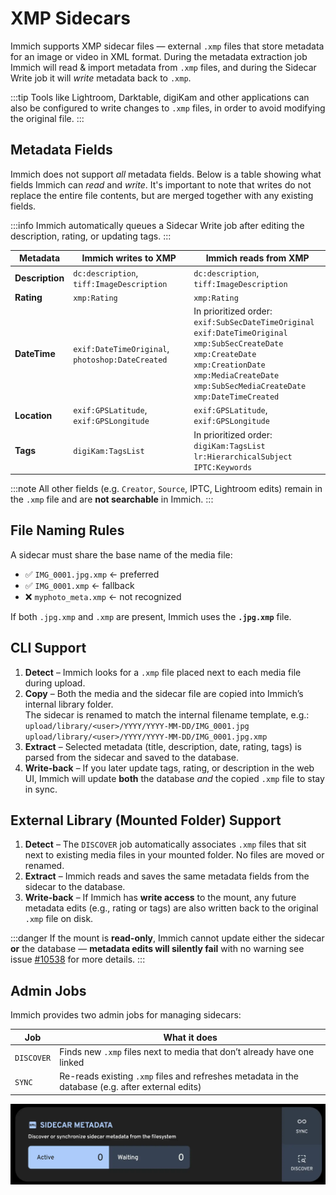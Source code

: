 # XMP Sidecars

Immich supports XMP sidecar files — external `.xmp` files that store metadata for an image or video in XML format. During the metadata extraction job Immich will read & import metadata from `.xmp` files, and during the Sidecar Write job it will _write_ metadata back to `.xmp`.

:::tip
Tools like Lightroom, Darktable, digiKam and other applications can also be configured to write changes to `.xmp` files, in order to avoid modifying the original file.
:::

## Metadata Fields

Immich does not support _all_ metadata fields. Below is a table showing what fields Immich can _read_ and _write_. It's important to note that writes do not replace the entire file contents, but are merged together with any existing fields.

:::info
Immich automatically queues a Sidecar Write job after editing the description, rating, or updating tags.
:::

| Metadata        | Immich writes to XMP                             | Immich reads from XMP                                                                                                                                                                                                                          |
| --------------- | ------------------------------------------------ | ---------------------------------------------------------------------------------------------------------------------------------------------------------------------------------------------------------------------------------------------- |
| **Description** | `dc:description`, `tiff:ImageDescription`        | `dc:description`, `tiff:ImageDescription`                                                                                                                                                                                                      |
| **Rating**      | `xmp:Rating`                                     | `xmp:Rating`                                                                                                                                                                                                                                   |
| **DateTime**    | `exif:DateTimeOriginal`, `photoshop:DateCreated` | In prioritized order:<br/>`exif:SubSecDateTimeOriginal`<br/>`exif:DateTimeOriginal`<br/>`xmp:SubSecCreateDate`<br/>`xmp:CreateDate`<br/>`xmp:CreationDate`<br/>`xmp:MediaCreateDate`<br/>`xmp:SubSecMediaCreateDate`<br/>`xmp:DateTimeCreated` |
| **Location**    | `exif:GPSLatitude`, `exif:GPSLongitude`          | `exif:GPSLatitude`, `exif:GPSLongitude`                                                                                                                                                                                                        |
| **Tags**        | `digiKam:TagsList`                               | In prioritized order: <br/>`digiKam:TagsList`<br/>`lr:HierarchicalSubject`<br/>`IPTC:Keywords`                                                                                                                                                 |

:::note
All other fields (e.g. `Creator`, `Source`, IPTC, Lightroom edits) remain in the `.xmp` file and are **not searchable** in Immich.
:::

## File Naming Rules

A sidecar must share the base name of the media file:

- ✅ `IMG_0001.jpg.xmp` ← preferred
- ✅ `IMG_0001.xmp` ← fallback
- ❌ `myphoto_meta.xmp` ← not recognized

If both `.jpg.xmp` and `.xmp` are present, Immich uses the **`.jpg.xmp`** file.

## CLI Support

1. **Detect** – Immich looks for a `.xmp` file placed next to each media file during upload.
2. **Copy** – Both the media and the sidecar file are copied into Immich’s internal library folder.  
   The sidecar is renamed to match the internal filename template, e.g.:  
   `upload/library/<user>/YYYY/YYYY-MM-DD/IMG_0001.jpg`  
   `upload/library/<user>/YYYY/YYYY-MM-DD/IMG_0001.jpg.xmp`
3. **Extract** – Selected metadata (title, description, date, rating, tags) is parsed from the sidecar and saved to the database.
4. **Write-back** – If you later update tags, rating, or description in the web UI, Immich will update **both** the database _and_ the copied `.xmp` file to stay in sync.

## External Library (Mounted Folder) Support

1. **Detect** – The `DISCOVER` job automatically associates `.xmp` files that sit next to existing media files in your mounted folder. No files are moved or renamed.
2. **Extract** – Immich reads and saves the same metadata fields from the sidecar to the database.
3. **Write-back** – If Immich has **write access** to the mount, any future metadata edits (e.g., rating or tags) are also written back to the original `.xmp` file on disk.

:::danger
If the mount is **read-only**, Immich cannot update either the sidecar **or** the database — **metadata edits will silently fail** with no warning see issue [#10538](https://github.com/immich-app/immich/issues/10538) for more details.
:::

## Admin Jobs

Immich provides two admin jobs for managing sidecars:

| Job        | What it does                                                                                      |
| ---------- | ------------------------------------------------------------------------------------------------- |
| `DISCOVER` | Finds new `.xmp` files next to media that don’t already have one linked                           |
| `SYNC`     | Re-reads existing `.xmp` files and refreshes metadata in the database (e.g. after external edits) |

![Sidecar Admin Jobs](./img/sidecar-jobs.webp)
